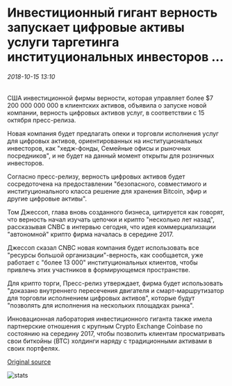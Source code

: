 # Инвестиционный гигант верность запускает цифровые активы услуги таргетинга институциональных инвесторов ...

###### 2018-10-15 13:10

США инвестиционной фирмы верности, которая управляет более $7 200 000 000 000 в клиентских активов, объявила о запуске новой компании, верность цифровых активов услуг, в соответствии с 15 октября пресс-релиза.

Новая компания будет предлагать опеки и торговли исполнения услуг для цифровых активов, ориентированных на институциональных инвесторов, как "хедж-фонды, Семейные офисы и рыночных посредников", и не будет на данный момент открыты для розничных инвесторов.

Согласно пресс-релизу, верность цифровых активов будет сосредоточена на предоставлении "безопасного, совместимого и институционального класса решение для хранения Bitcoin, эфир и другие цифровые активы".

Том Джессоп, глава вновь созданного бизнеса, цитируется как говорят, что верность начал изучать цепочки и крипто "несколько лет назад", рассказывая CNBC в интервью сегодня, что идея коммерциализации "автономной" крипто фирма началась в середине 2017.

Джессоп сказал CNBC новая компания будет использовать все "ресурсы большой организации"-верность, как сообщается, уже работает с "более 13 000" институциональных клиентов, чтобы привлечь этих участников в формирующемся пространстве.

Для крипто торги, Пресс-релиз утверждает, фирма будет использовать "доказано внутреннего пересечения двигателя и смарт-маршрутизатор для торговли исполнением цифровых активов", которые будут "позволять для исполнения на нескольких площадках рынка".

Инновационная лаборатория инвестиционного гиганта также имела партнерские отношения с крупным Crypto Exchange Coinbase по состоянию на середину 2017, чтобы позволить клиентам просматривать свои биткойны (BTC) холдинги наряду с традиционными активами в своих портфелях.

[Original source](https://cointelegraph.com/news/investment-giant-fidelity-launches-digital-assets-services-targeting-institutional-investors)

![stats](https://c.statcounter.com/11760860/0/a89fa40b/1/ "stats")